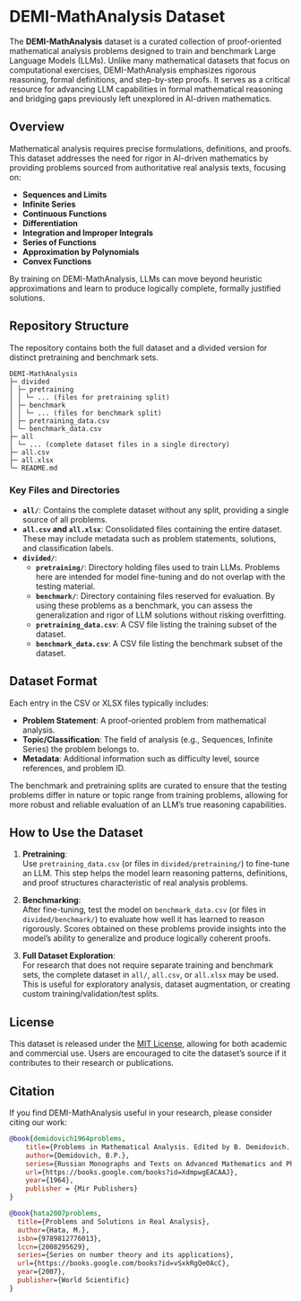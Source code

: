 # DEMI-MathAnalysis Dataset

The **DEMI-MathAnalysis** dataset is a curated collection of proof-oriented mathematical analysis problems designed to train and benchmark Large Language Models (LLMs). Unlike many mathematical datasets that focus on computational exercises, DEMI-MathAnalysis emphasizes rigorous reasoning, formal definitions, and step-by-step proofs. It serves as a critical resource for advancing LLM capabilities in formal mathematical reasoning and bridging gaps previously left unexplored in AI-driven mathematics.

## Overview

Mathematical analysis requires precise formulations, definitions, and proofs. This dataset addresses the need for rigor in AI-driven mathematics by providing problems sourced from authoritative real analysis texts, focusing on:

- **Sequences and Limits**
- **Infinite Series**
- **Continuous Functions**
- **Differentiation**
- **Integration and Improper Integrals**
- **Series of Functions**
- **Approximation by Polynomials**
- **Convex Functions**

By training on DEMI-MathAnalysis, LLMs can move beyond heuristic approximations and learn to produce logically complete, formally justified solutions.

## Repository Structure

The repository contains both the full dataset and a divided version for distinct pretraining and benchmark sets.

```
DEMI-MathAnalysis   
├─ divided
│ ├─ pretraining
│ │ └─ ... (files for pretraining split) 
│ ├─ benchmark
│ │ └─ ... (files for benchmark split) 
│ ├─ pretraining_data.csv 
│ └─ benchmark_data.csv 
├─ all 
│ └─ ... (complete dataset files in a single directory) 
├─ all.csv 
├─ all.xlsx 
└─ README.md
```

### Key Files and Directories

- **`all/`**: Contains the complete dataset without any split, providing a single source of all problems.
- **`all.csv` and `all.xlsx`**: Consolidated files containing the entire dataset. These may include metadata such as problem statements, solutions, and classification labels.
- **`divided/`**:  
  - **`pretraining/`**: Directory holding files used to train LLMs. Problems here are intended for model fine-tuning and do not overlap with the testing material.  
  - **`benchmark/`**: Directory containing files reserved for evaluation. By using these problems as a benchmark, you can assess the generalization and rigor of LLM solutions without risking overfitting.
  - **`pretraining_data.csv`**: A CSV file listing the training subset of the dataset.  
  - **`benchmark_data.csv`**: A CSV file listing the benchmark subset of the dataset.

## Dataset Format

Each entry in the CSV or XLSX files typically includes:
- **Problem Statement**: A proof-oriented problem from mathematical analysis.
- **Topic/Classification**: The field of analysis (e.g., Sequences, Infinite Series) the problem belongs to.
- **Metadata**: Additional information such as difficulty level, source references, and problem ID.
  
The benchmark and pretraining splits are curated to ensure that the testing problems differ in nature or topic range from training problems, allowing for more robust and reliable evaluation of an LLM’s true reasoning capabilities.

## How to Use the Dataset

1. **Pretraining**:  
   Use `pretraining_data.csv` (or files in `divided/pretraining/`) to fine-tune an LLM. This step helps the model learn reasoning patterns, definitions, and proof structures characteristic of real analysis problems.

2. **Benchmarking**:  
   After fine-tuning, test the model on `benchmark_data.csv` (or files in `divided/benchmark/`) to evaluate how well it has learned to reason rigorously. Scores obtained on these problems provide insights into the model’s ability to generalize and produce logically coherent proofs.

3. **Full Dataset Exploration**:  
   For research that does not require separate training and benchmark sets, the complete dataset in `all/`, `all.csv`, or `all.xlsx` may be used. This is useful for exploratory analysis, dataset augmentation, or creating custom training/validation/test splits.

## License

This dataset is released under the [MIT License](LICENSE), allowing for both academic and commercial use. Users are encouraged to cite the dataset’s source if it contributes to their research or publications.

## Citation

If you find DEMI-MathAnalysis useful in your research, please consider citing our work:

```bibtex
@book{demidovich1964problems,
    title={Problems in Mathematical Analysis. Edited by B. Demidovich. Translated From the Russian by G. Yankovsky},
    author={Demidovich, B.P.},
    series={Russian Monographs and Texts on Advanced Mathematics and Physics},
    url={https://books.google.com/books?id=XdmpwgEACAAJ},
    year={1964},
    publisher = {Mir Publishers}  
}

@book{hata2007problems,
  title={Problems and Solutions in Real Analysis},
  author={Hata, M.},
  isbn={9789812776013},
  lccn={2008295629},
  series={Series on number theory and its applications},
  url={https://books.google.com/books?id=vSxkRgQe0AcC},
  year={2007},
  publisher={World Scientific}
}
```
